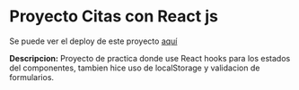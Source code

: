 # Proyecto Citas con React js
Se puede ver el deploy de este proyecto [aquí](https://silly-borg-e09792.netlify.app/ "aquí")

**Descripcion:** 
Proyecto de practica donde use React hooks para los estados del componentes, tambien hice uso de localStorage y validacion de formularios.
